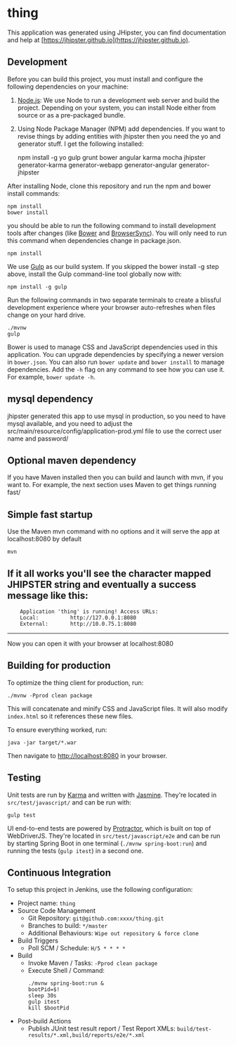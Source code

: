 # thing

This application was generated using JHipster, you can find documentation and help at [https://jhipster.github.io](https://jhipster.github.io).

## Development

Before you can build this project, you must install and configure the following dependencies on your machine:

1. [Node.js][]: We use Node to run a development web server and build the project.
   Depending on your system, you can install Node either from source or as a pre-packaged bundle.
2. Using Node Package Manager (NPM) add dependencies. If you want to revise things by adding entities with
   jhipster then you need the yo and generator stuff. I get the following installed:

    npm install -g yo gulp grunt bower angular karma mocha jhipster generator-karma generator-webapp generator-angular generator-jhipster

After installing Node, clone this repository and run the npm and bower install commands:

    npm install
    bower install

you should be able to run the following command to install development tools after changes (like
[Bower][] and [BrowserSync][]). You will only need to run this command when dependencies change in package.json.

    npm install

We use [Gulp][] as our build system. If you skipped the bower install -g step above, install the Gulp command-line tool globally now with:

    npm install -g gulp

Run the following commands in two separate terminals to create a blissful development experience where your browser
auto-refreshes when files change on your hard drive.

    ./mvnw
    gulp

Bower is used to manage CSS and JavaScript dependencies used in this application. You can upgrade dependencies by
specifying a newer version in `bower.json`. You can also run `bower update` and `bower install` to manage dependencies.
Add the `-h` flag on any command to see how you can use it. For example, `bower update -h`.

## mysql dependency

jhipster generated this app to use mysql in production, so you need to have mysql available, and you need to adjust the src/main/resource/config/application-prod.yml file to use the correct user name and password/

## Optional maven dependency

If you have Maven installed then you can build and launch with mvn, if you want to. For example, the next section uses Maven to get things running fast/

## Simple fast startup

Use the Maven mvn command with no options and it will serve the app at localhost:8080 by default

    mvn

If it all works you'll see the character mapped JHIPSTER string and eventually a success message like this:
----------------------------------------------------------
        Application 'thing' is running! Access URLs:
        Local:          http://127.0.0.1:8080
        External:       http://10.0.75.1:8080
----------------------------------------------------------

Now you can open it with your browser at localhost:8080

## Building for production

To optimize the thing client for production, run:

    ./mvnw -Pprod clean package

This will concatenate and minify CSS and JavaScript files. It will also modify `index.html` so it references
these new files.

To ensure everything worked, run:

    java -jar target/*.war

Then navigate to [http://localhost:8080](http://localhost:8080) in your browser.

## Testing

Unit tests are run by [Karma][] and written with [Jasmine][]. They're located in `src/test/javascript/` and can be run with:

    gulp test

UI end-to-end tests are powered by [Protractor][], which is built on top of WebDriverJS. They're located in `src/test/javascript/e2e`
and can be run by starting Spring Boot in one terminal (`./mvnw spring-boot:run`) and running the tests (`gulp itest`) in a second one.

## Continuous Integration

To setup this project in Jenkins, use the following configuration:

* Project name: `thing`
* Source Code Management
    * Git Repository: `git@github.com:xxxx/thing.git`
    * Branches to build: `*/master`
    * Additional Behaviours: `Wipe out repository & force clone`
* Build Triggers
    * Poll SCM / Schedule: `H/5 * * * *`
* Build
    * Invoke Maven / Tasks: `-Pprod clean package`
    * Execute Shell / Command:
        ````
        ./mvnw spring-boot:run &
        bootPid=$!
        sleep 30s
        gulp itest
        kill $bootPid
        ````
* Post-build Actions
    * Publish JUnit test result report / Test Report XMLs: `build/test-results/*.xml,build/reports/e2e/*.xml`

[JHipster]: https://jhipster.github.io/
[Node.js]: https://nodejs.org/
[Bower]: http://bower.io/
[Gulp]: http://gulpjs.com/
[BrowserSync]: http://www.browsersync.io/
[Karma]: http://karma-runner.github.io/
[Jasmine]: http://jasmine.github.io/2.0/introduction.html
[Protractor]: https://angular.github.io/protractor/
